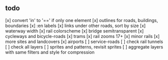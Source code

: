 ## todo

[x] convert 'in' to '==' if only one element
[x] outlines for roads, buildings, boundaries
[x] :en labels
[x] links under other roads, sort by size
[x] waterway width
[x] rail colorscheme
[x] bridge semitransparent
[x] cycleways and bicycle-roads
[x] trams
[x] rail zooms 17+
[x] minor rails
[x] more sites and landcovers
[x] airports
[ ] service-roads
[ ] check rail tunnels
[ ] check all layers
[ ] sprites and patterns, revisit sprites
[ ] aggregate layers with same filters and style for compression
